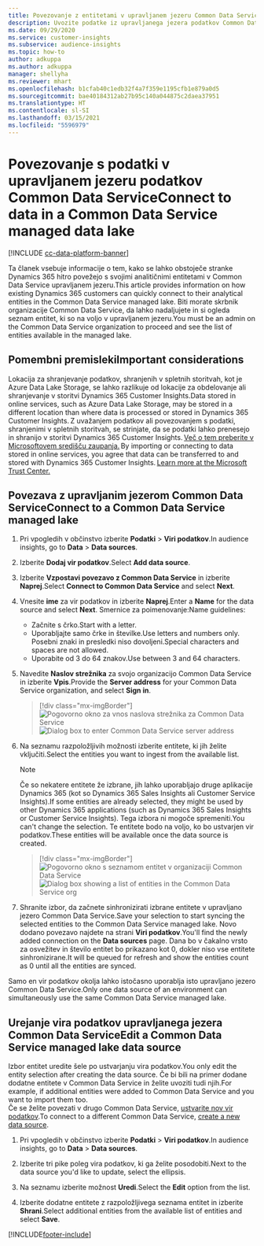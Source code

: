 ```yaml
---
title: Povezovanje z entitetami v upravljanem jezeru Common Data Service
description: Uvozite podatke iz upravljanega jezera podatkov Common Data Service.
ms.date: 09/29/2020
ms.service: customer-insights
ms.subservice: audience-insights
ms.topic: how-to
author: adkuppa
ms.author: adkuppa
manager: shellyha
ms.reviewer: mhart
ms.openlocfilehash: b1cfab40c1edb32f4a7f359e1195cfb1e879a0d5
ms.sourcegitcommit: bae40184312ab27b95c140a044875c2daea37951
ms.translationtype: HT
ms.contentlocale: sl-SI
ms.lasthandoff: 03/15/2021
ms.locfileid: "5596979"
---
```

# <a name="connect-to-data-in-a-common-data-service-managed-data-lake"></a><span data-ttu-id="f0fc0-103">Povezovanje s podatki v upravljanem jezeru podatkov Common Data Service</span><span class="sxs-lookup"><span data-stu-id="f0fc0-103">Connect to data in a Common Data Service managed data lake</span></span>

[!INCLUDE [cc-data-platform-banner](../includes/cc-data-platform-banner.md)]

<span data-ttu-id="f0fc0-104">Ta članek vsebuje informacije o tem, kako se lahko obstoječe stranke Dynamics 365 hitro povežejo s svojimi analitičnimi entitetami v Common Data Service upravljanem jezeru.</span><span class="sxs-lookup"><span data-stu-id="f0fc0-104">This article provides information on how existing Dynamics 365 customers can quickly connect to their analytical entities in the Common Data Service managed lake.</span></span> <span data-ttu-id="f0fc0-105">Biti morate skrbnik organizacije Common Data Service, da lahko nadaljujete in si ogleda seznam entitet, ki so na voljo v upravljanem jezeru.</span><span class="sxs-lookup"><span data-stu-id="f0fc0-105">You must be an admin on the Common Data Service organization to proceed and see the list of entities available in the managed lake.</span></span>

## <a name="important-considerations"></a><span data-ttu-id="f0fc0-106">Pomembni premisleki</span><span class="sxs-lookup"><span data-stu-id="f0fc0-106">Important considerations</span></span>

<span data-ttu-id="f0fc0-107">Lokacija za shranjevanje podatkov, shranjenih v spletnih storitvah, kot je Azure Data Lake Storage, se lahko razlikuje od lokacije za obdelovanje ali shranjevanje v storitvi Dynamics 365 Customer Insights.</span><span class="sxs-lookup"><span data-stu-id="f0fc0-107">Data stored in online services, such as Azure Data Lake Storage, may be stored in a different location than where data is processed or stored in Dynamics 365 Customer Insights.</span></span><span data-ttu-id="f0fc0-108"> Z uvažanjem podatkov ali povezovanjem s podatki, shranjenimi v spletnih storitvah, se strinjate, da se podatki lahko prenesejo in shranijo v storitvi Dynamics 365 Customer Insights. [Več o tem preberite v Microsoftovem središču zaupanja.](https://www.microsoft.com/trust-center)</span><span class="sxs-lookup"><span data-stu-id="f0fc0-108"> By importing or connecting to data stored in online services, you agree that data can be transferred to and stored with Dynamics 365 Customer Insights. [Learn more at the Microsoft Trust Center.](https://www.microsoft.com/trust-center)</span></span>

## <a name="connect-to-a-common-data-service-managed-lake"></a><span data-ttu-id="f0fc0-109">Povezava z upravljanim jezerom Common Data Service</span><span class="sxs-lookup"><span data-stu-id="f0fc0-109">Connect to a Common Data Service managed lake</span></span>

1. <span data-ttu-id="f0fc0-110">Pri vpogledih v občinstvo izberite **Podatki** > **Viri podatkov**.</span><span class="sxs-lookup"><span data-stu-id="f0fc0-110">In audience insights, go to **Data** > **Data sources**.</span></span>

2. <span data-ttu-id="f0fc0-111">Izberite **Dodaj vir podatkov**.</span><span class="sxs-lookup"><span data-stu-id="f0fc0-111">Select **Add data source**.</span></span>

3. <span data-ttu-id="f0fc0-112">Izberite **Vzpostavi povezavo z Common Data Service** in izberite **Naprej**.</span><span class="sxs-lookup"><span data-stu-id="f0fc0-112">Select **Connect to Common Data Service** and select **Next**.</span></span>

4. <span data-ttu-id="f0fc0-113">Vnesite **ime** za vir podatkov in izberite **Naprej**.</span><span class="sxs-lookup"><span data-stu-id="f0fc0-113">Enter a **Name** for the data source and select **Next**.</span></span> <span data-ttu-id="f0fc0-114">Smernice za poimenovanje:</span><span class="sxs-lookup"><span data-stu-id="f0fc0-114">Name guidelines:</span></span> 
   - <span data-ttu-id="f0fc0-115">Začnite s črko.</span><span class="sxs-lookup"><span data-stu-id="f0fc0-115">Start with a letter.</span></span>
   - <span data-ttu-id="f0fc0-116">Uporabljajte samo črke in številke.</span><span class="sxs-lookup"><span data-stu-id="f0fc0-116">Use letters and numbers only.</span></span> <span data-ttu-id="f0fc0-117">Posebni znaki in presledki niso dovoljeni.</span><span class="sxs-lookup"><span data-stu-id="f0fc0-117">Special characters and spaces are not allowed.</span></span>
   - <span data-ttu-id="f0fc0-118">Uporabite od 3 do 64 znakov.</span><span class="sxs-lookup"><span data-stu-id="f0fc0-118">Use between 3 and 64 characters.</span></span>

5. <span data-ttu-id="f0fc0-119">Navedite **Naslov strežnika** za svojo organizacijo Common Data Service in izberite **Vpis**.</span><span class="sxs-lookup"><span data-stu-id="f0fc0-119">Provide the **Server address** for your Common Data Service organization, and select **Sign in**.</span></span>

   > [!div class="mx-imgBorder"]
   > <span data-ttu-id="f0fc0-120">![Pogovorno okno za vnos naslova strežnika za Common Data Service](media/enter-CDS-org-details.png)</span><span class="sxs-lookup"><span data-stu-id="f0fc0-120">![Dialog box to enter Common Data Service server address](media/enter-CDS-org-details.png)</span></span>

6. <span data-ttu-id="f0fc0-121">Na seznamu razpoložljivih možnosti izberite entitete, ki jih želite vključiti.</span><span class="sxs-lookup"><span data-stu-id="f0fc0-121">Select the entities you want to ingest from the available list.</span></span>    

   > [!NOTE]
   > <span data-ttu-id="f0fc0-122">Če so nekatere entitete že izbrane, jih lahko uporabljajo druge aplikacije Dynamics 365 (kot so Dynamics 365 Sales Insights ali Customer Service Insights).</span><span class="sxs-lookup"><span data-stu-id="f0fc0-122">If some entities are already selected, they might be used by other Dynamics 365 applications (such as Dynamics 365 Sales Insights or Customer Service Insights).</span></span> <span data-ttu-id="f0fc0-123">Tega izbora ni mogoče spremeniti.</span><span class="sxs-lookup"><span data-stu-id="f0fc0-123">You can't change the selection.</span></span> <span data-ttu-id="f0fc0-124">Te entitete bodo na voljo, ko bo ustvarjen vir podatkov.</span><span class="sxs-lookup"><span data-stu-id="f0fc0-124">These entities will be available once the data source is created.</span></span>

   > [!div class="mx-imgBorder"]
   > <span data-ttu-id="f0fc0-125">![Pogovorno okno s seznamom entitet v organizaciji Common Data Service](media/select-analytical-entities.png)</span><span class="sxs-lookup"><span data-stu-id="f0fc0-125">![Dialog box showing a list of entities in the Common Data Service org](media/select-analytical-entities.png)</span></span>

7. <span data-ttu-id="f0fc0-126">Shranite izbor, da začnete sinhronizirati izbrane entitete v upravljano jezero Common Data Service.</span><span class="sxs-lookup"><span data-stu-id="f0fc0-126">Save your selection to start syncing the selected entities to the Common Data Service managed lake.</span></span> <span data-ttu-id="f0fc0-127">Novo dodano povezavo najdete na strani **Viri podatkov**.</span><span class="sxs-lookup"><span data-stu-id="f0fc0-127">You'll find the newly added connection on the **Data sources** page.</span></span> <span data-ttu-id="f0fc0-128">Dana bo v čakalno vrsto za osvežitev in število entitet bo prikazano kot 0, dokler niso vse entitete sinhronizirane.</span><span class="sxs-lookup"><span data-stu-id="f0fc0-128">It will be queued for refresh and show the entities count as 0 until all the entities are synced.</span></span>

<span data-ttu-id="f0fc0-129">Samo en vir podatkov okolja lahko istočasno uporablja isto upravljano jezero Common Data Service.</span><span class="sxs-lookup"><span data-stu-id="f0fc0-129">Only one data source of an environment can simultaneously use the same Common Data Service managed lake.</span></span>

## <a name="edit-a-common-data-service-managed-lake-data-source"></a><span data-ttu-id="f0fc0-130">Urejanje vira podatkov upravljanega jezera Common Data Service</span><span class="sxs-lookup"><span data-stu-id="f0fc0-130">Edit a Common Data Service managed lake data source</span></span>

<span data-ttu-id="f0fc0-131">Izbor entitet uredite šele po ustvarjanju vira podatkov.</span><span class="sxs-lookup"><span data-stu-id="f0fc0-131">You only edit the entity selection after creating the data source.</span></span> <span data-ttu-id="f0fc0-132">Če bi bili na primer dodane dodatne entitete v Common Data Service in želite uvoziti tudi njih.</span><span class="sxs-lookup"><span data-stu-id="f0fc0-132">For example, if additional entities were added to Common Data Service and you want to import them too.</span></span>    
<span data-ttu-id="f0fc0-133">Če se želite povezati v drugo Common Data Service, [ustvarite nov vir podatkov](#connect-to-a-common-data-service-managed-lake).</span><span class="sxs-lookup"><span data-stu-id="f0fc0-133">To connect to a different Common Data Service, [create a new data source](#connect-to-a-common-data-service-managed-lake).</span></span>

1. <span data-ttu-id="f0fc0-134">Pri vpogledih v občinstvo izberite **Podatki** > **Viri podatkov**.</span><span class="sxs-lookup"><span data-stu-id="f0fc0-134">In audience insights, go to **Data** > **Data sources**.</span></span>

2. <span data-ttu-id="f0fc0-135">Izberite tri pike poleg vira podatkov, ki ga želite posodobiti.</span><span class="sxs-lookup"><span data-stu-id="f0fc0-135">Next to the data source you'd like to update, select the ellipsis.</span></span>

3. <span data-ttu-id="f0fc0-136">Na seznamu izberite možnost **Uredi**.</span><span class="sxs-lookup"><span data-stu-id="f0fc0-136">Select the **Edit** option from the list.</span></span>

4. <span data-ttu-id="f0fc0-137">Izberite dodatne entitete z razpoložljivega seznama entitet in izberite **Shrani**.</span><span class="sxs-lookup"><span data-stu-id="f0fc0-137">Select additional entities from the available list of entities and select **Save**.</span></span>


[!INCLUDE[footer-include](../includes/footer-banner.md)]